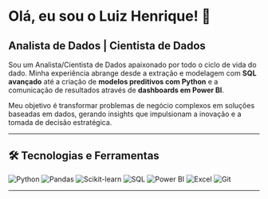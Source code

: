 # Olá, eu sou o Luiz Henrique! 👋

## Analista de Dados | Cientista de Dados

Sou um Analista/Cientista de Dados apaixonado por todo o ciclo de vida do dado. Minha experiência abrange desde a extração e modelagem com **SQL avançado** até a criação de **modelos preditivos com Python** e a comunicação de resultados através de **dashboards em Power BI**.

Meu objetivo é transformar problemas de negócio complexos em soluções baseadas em dados, gerando insights que impulsionam a inovação e a tomada de decisão estratégica.

---

## 🛠️ Tecnologias e Ferramentas

![Python](https://img.shields.io/badge/Python-3776AB?style=for-the-badge&logo=python&logoColor=white)
![Pandas](https://img.shields.io/badge/Pandas-2C2D72?style=for-the-badge&logo=pandas&logoColor=white)
![Scikit-learn](https://img.shields.io/badge/scikit--learn-%23F7931E.svg?style=for-the-badge&logo=scikit-learn&logoColor=white)
![SQL](https://img.shields.io/badge/SQL-025E8C?style=for-the-badge&logo=MicrosoftSQLServer&logoColor=white)
![Power BI](https://img.shields.io/badge/PowerBI-F2C811?style=for-the-badge&logo=Power%20BI&logoColor=black)
![Excel](https://img.shields.io/badge/Excel-217346?style=for-the-badge&logo=microsoftexcel&logoColor=white)
![Git](https://img.shields.io/badge/GIT-E44C30?style=for-the-badge&logo=git&logoColor=white)

---
